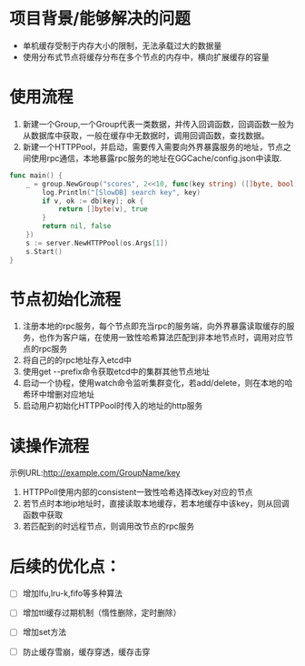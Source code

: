 # 项目背景/能够解决的问题
- 单机缓存受制于内存大小的限制，无法承载过大的数据量
- 使用分布式节点将缓存分布在多个节点的内存中，横向扩展缓存的容量

# 使用流程
1. 新建一个Group,一个Group代表一类数据，并传入回调函数，回调函数一般为从数据库中获取，一般在缓存中无数据时，调用回调函数，查找数据。
2. 新建一个HTTPPool，并启动，需要传入需要向外界暴露服务的地址，节点之间使用rpc通信，本地暴露rpc服务的地址在GGCache/config.json中读取.


```go 使用示例
func main() {
	_ = group.NewGroup("scores", 2<<10, func(key string) ([]byte, bool) {
		log.Println("[SlowDB] search key", key)
		if v, ok := db[key]; ok {
			return []byte(v), true
		}
		return nil, false
	})
	s := server.NewHTTPPool(os.Args[1])
	s.Start()
}
```


# 节点初始化流程
1. 注册本地的rpc服务，每个节点即充当rpc的服务端，向外界暴露读取缓存的服务，也作为客户端，在使用一致性哈希算法匹配到非本地节点时，调用对应节点的rpc服务
2. 将自己的的rpc地址存入etcd中
3. 使用get --prefix命令获取etcd中的集群其他节点地址
4. 启动一个协程，使用watch命令监听集群变化，若add/delete，则在本地的哈希环中增删对应地址
5. 启动用户初始化HTTPPool时传入的地址的http服务

# 读操作流程
示例URL:http://example.com/GroupName/key
1. HTTPPoll使用内部的consistent一致性哈希选择改key对应的节点
2. 若节点时本地ip地址时，直接读取本地缓存，若本地缓存中该key，则从回调函数中获取
3. 若匹配到的时远程节点，则调用改节点的rpc服务


# 后续的优化点：
- [ ] 增加lfu,lru-k,fifo等多种算法
- [ ] 增加ttl缓存过期机制（惰性删除，定时删除）
- [ ] 增加set方法
- [ ] 防止缓存雪崩，缓存穿透，缓存击穿

